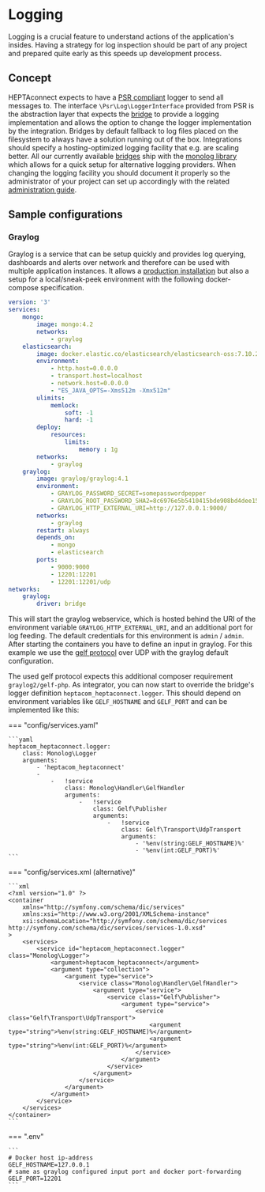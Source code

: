 # Logging

Logging is a crucial feature to understand actions of the application's insides.
Having a strategy for log inspection should be part of any project and prepared quite early as this speeds up development process.


## Concept

HEPTAconnect expects to have a [PSR compliant](https://www.php-fig.org/psr/psr-3/) logger to send all messages to.
The interface `\Psr\Log\LoggerInterface` provided from PSR is the abstraction layer that expects the [bridge](./bridges.md) to provide a logging implementation and allows the option to change the logger implementation by the integration.
Bridges by default fallback to log files placed on the filesystem to always have a solution running out of the box.
Integrations should specify a hosting-optimized logging facility that e.g. are scaling better.
All our currently available [bridges](./bridges.md) ship with the [monolog library](https://seldaek.github.io/monolog/) which allows for a quick setup for alternative logging providers.
When changing the logging facility you should document it properly so the administrator of your project can set up accordingly with the related [administration guide](../administrator/logs.md).


## Sample configurations

### Graylog

Graylog is a service that can be setup quickly and provides log querying, dashboards and alerts over network and therefore can be used with multiple application instances.
It allows a [production installation](https://docs.graylog.org/docs/installing) but also a setup for a local/sneak-peek environment with the following docker-compose specification.

```yaml
version: '3'
services:
    mongo:
        image: mongo:4.2
        networks:
            - graylog
    elasticsearch:
        image: docker.elastic.co/elasticsearch/elasticsearch-oss:7.10.2
        environment:
            - http.host=0.0.0.0
            - transport.host=localhost
            - network.host=0.0.0.0
            - "ES_JAVA_OPTS=-Xms512m -Xmx512m"
        ulimits:
            memlock:
                soft: -1
                hard: -1
        deploy:
            resources:
                limits:
                    memory : 1g
        networks:
            - graylog
    graylog:
        image: graylog/graylog:4.1
        environment:
            - GRAYLOG_PASSWORD_SECRET=somepasswordpepper
            - GRAYLOG_ROOT_PASSWORD_SHA2=8c6976e5b5410415bde908bd4dee15dfb167a9c873fc4bb8a81f6f2ab448a918
            - GRAYLOG_HTTP_EXTERNAL_URI=http://127.0.0.1:9000/
        networks:
            - graylog
        restart: always
        depends_on:
            - mongo
            - elasticsearch
        ports:
            - 9000:9000
            - 12201:12201
            - 12201:12201/udp
networks:
    graylog:
        driver: bridge
```

This will start the graylog webservice, which is hosted behind the URI of the environment variable `GRAYLOG_HTTP_EXTERNAL_URI`, and an additional port for log feeding.
The default credentials for this environment is `admin` / `admin`.
After starting the containers you have to define an input in graylog.
For this example we use the [gelf protocol](https://www.graylog.org/features/gelf) over UDP with the graylog default configuration.

The used gelf protocol expects this additional composer requirement `graylog2/gelf-php`.
As integrator, you can now start to override the bridge's logger definition `heptacom_heptaconnect.logger`.
This should depend on environment variables like `GELF_HOSTNAME` and `GELF_PORT` and can be implemented like this:

=== "config/services.yaml"

    ```yaml
    heptacom_heptaconnect.logger:
        class: Monolog\Logger
        arguments:
            - 'heptacom_heptaconnect'
            -
                -   !service
                    class: Monolog\Handler\GelfHandler
                    arguments:
                        -   !service
                            class: Gelf\Publisher
                            arguments:
                                -   !service
                                    class: Gelf\Transport\UdpTransport
                                    arguments:
                                        - '%env(string:GELF_HOSTNAME)%'
                                        - '%env(int:GELF_PORT)%'
    ```

=== "config/services.xml (alternative)"

    ```xml
    <?xml version="1.0" ?>
    <container
        xmlns="http://symfony.com/schema/dic/services"
        xmlns:xsi="http://www.w3.org/2001/XMLSchema-instance"
        xsi:schemaLocation="http://symfony.com/schema/dic/services http://symfony.com/schema/dic/services/services-1.0.xsd"
    >
        <services>
            <service id="heptacom_heptaconnect.logger" class="Monolog\Logger">
                <argument>heptacom_heptaconnect</argument>
                <argument type="collection">
                    <argument type="service">
                        <service class="Monolog\Handler\GelfHandler">
                            <argument type="service">
                                <service class="Gelf\Publisher">
                                    <argument type="service">
                                        <service class="Gelf\Transport\UdpTransport">
                                            <argument type="string">%env(string:GELF_HOSTNAME)%</argument>
                                            <argument type="string">%env(int:GELF_PORT)%</argument>
                                        </service>
                                    </argument>
                                </service>
                            </argument>
                        </service>
                    </argument>
                </argument>
            </service>
        </services>
    </container>
    ```

=== ".env"

    ```
    # Docker host ip-address
    GELF_HOSTNAME=127.0.0.1
    # same as graylog configured input port and docker port-forwarding
    GELF_PORT=12201
    ```
